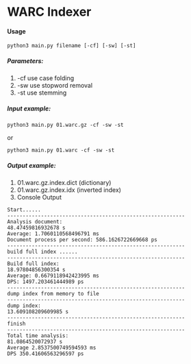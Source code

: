 WARC Indexer
============
#### Usage
`python3 main.py filename [-cf] [-sw] [-st]`

##### Parameters:
1. -cf use case folding
2. -sw use stopword removal
3. -st use stemming

##### Input example:
`python3 main.py 01.warc.gz -cf -sw -st`

or

`python3 main.py 01.warc -cf -sw -st`

##### Output example:
1. 01.warc.gz.index.dict (dictionary)
2. 01.warc.gz.index.idx (inverted index)
3. Console Output
```
Start......
----------------------------------------------------------
Analysis document:
48.47459816932678 s
Average: 1.7060110568496791 ms
Document process per second: 586.1626722669668 ps
----------------------------------------------------------
build full index ......
----------------------------------------------------------
Build full index:
18.97804856300354 s
Average: 0.6679118942423995 ms
DPS: 1497.203461444989 ps
----------------------------------------------------------
dump index from memory to file
----------------------------------------------------------
dump index:
13.609108209609985 s
----------------------------------------------------------
finish
----------------------------------------------------------
Total time analysis:
81.0864520072937 s
Average 2.8537500749594593 ms
DPS 350.41606563296597 ps
```

